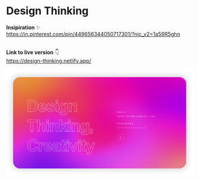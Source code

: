 # **Design Thinking**

**Insipiration** ✨ <br>
https://in.pinterest.com/pin/449656344050717301/?nic_v2=1a59R5ghn <br><br>

**Link to live version** 👇 <br>
https://design-thinking.netlify.app/ <br><br>
[![](images/screenshot.PNG)](https://design-thinking.netlify.app/)
